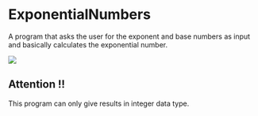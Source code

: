 # ExponentialNumbers
 A program that asks the user for the exponent and base numbers as input and basically calculates the exponential number.
 
 ![](https://d1whtlypfis84e.cloudfront.net/guides/wp-content/uploads/2019/10/22064406/181f1711-9d64-41c4-aeac-34319dbfec84.png)
 
 ## Attention !!
 
 This program can only give results in integer data type.
